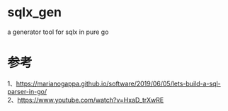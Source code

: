 # sqlx_gen
a generator tool for sqlx in pure go

# 参考
1、https://marianogappa.github.io/software/2019/06/05/lets-build-a-sql-parser-in-go/  
2、https://www.youtube.com/watch?v=HxaD_trXwRE  
